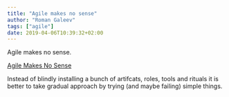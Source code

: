 ```yaml
---
title: "Agile makes no sense"
author: "Roman Galeev"
tags: ["agile"]
date: 2019-04-06T10:39:32+02:00
---
```


Agile makes no sense.

<!--more-->

[Agile Makes No Sense](http://bit.ly/2uPytqR)

Instead of blindly installing a bunch of artifcats, roles, tools and rituals it is better
to take gradual approach by trying (and maybe failing) simple things.
